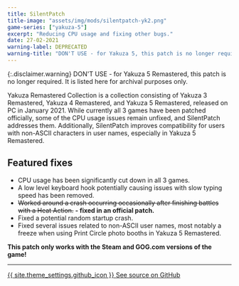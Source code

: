 ```yaml
---
title: SilentPatch
title-image: "assets/img/mods/silentpatch-yk2.png"
game-series: ["yakuza-5"]
excerpt: "Reducing CPU usage and fixing other bugs."
date: 27-02-2021
warning-label: DEPRECATED
warning-title: "DON'T USE - for Yakuza 5, this patch is no longer required. It is listed here for archival purposes only."
---
```


{:.disclaimer.warning}
DON'T USE - for Yakuza 5 Remastered, this patch is no longer required. It is listed here for archival purposes only.

Yakuza Remastered Collection is a collection consisting of Yakuza 3 Remastered, Yakuza 4 Remastered, and Yakuza 5 Remastered,
released on PC in January 2021. While currently all 3 games have been patched officially,
some of the CPU usage issues remain unfixed, and SilentPatch addresses them. Additionally,
SilentPatch improves compatibility for users with non-ASCII characters in user names,
especially in Yakuza 5 Remastered.

## Featured fixes

* CPU usage has been significantly cut down in all 3 games.
* A low level keyboard hook potentially causing issues with slow typing speed has been removed.
* ~~Worked around a crash occurring occasionally after finishing battles with a Heat Action.~~ **- fixed in an official patch.**
* Fixed a potential random startup crash.
* Fixed several issues related to non-ASCII user names, most notably a freeze when using Print Circle photo booths in Yakuza 5 Remastered.

**This patch only works with the Steam and GOG.com versions of the game!**

***

<a href="https://github.com/CookiePLMonster/SilentPatchYRC" class="button github" target="_blank">{{ site.theme_settings.github_icon }} See source on GitHub</a>
